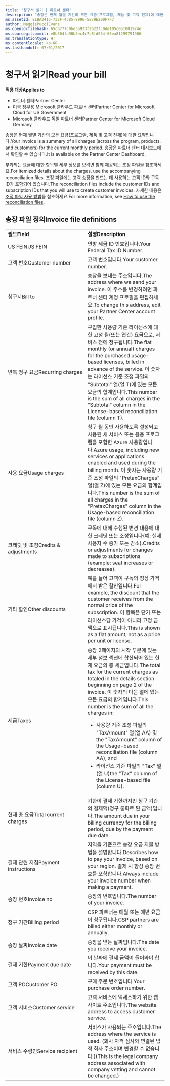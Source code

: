 ```yaml
---
title: "청구서 읽기 | 파트너 센터"
description: "송장은 현재 월별 기간의 모든 요금(프로그램, 제품 및 고객 전체)에 대한 요약입니다. 송장은 파트너 센터 대시보드에서 확인할 수 있습니다."
ms.assetid: E1BA3415-732F-4385-8996-5E79E200F7F7
author: MaggiePucciEvans
ms.openlocfilehash: 65c3777c0bd35933f2622fc0de105c051001974e
ms.sourcegitcommit: e8b504fa98b3ec4c7c8fd954f63ea81299791906
ms.translationtype: HT
ms.contentlocale: ko-KR
ms.lasthandoff: 07/01/2017
---
```

# <a name="read-your-bill"></a><span data-ttu-id="837c0-104">청구서 읽기</span><span class="sxs-lookup"><span data-stu-id="837c0-104">Read your bill</span></span>

**<span data-ttu-id="837c0-105">적용 대상</span><span class="sxs-lookup"><span data-stu-id="837c0-105">Applies to</span></span>**

-  <span data-ttu-id="837c0-106">파트너 센터</span><span class="sxs-lookup"><span data-stu-id="837c0-106">Partner Center</span></span>
-  <span data-ttu-id="837c0-107">미국 정부용 Microsoft 클라우드 파트너 센터</span><span class="sxs-lookup"><span data-stu-id="837c0-107">Partner Center for Microsoft Cloud for US Government</span></span>
-  <span data-ttu-id="837c0-108">Microsoft 클라우드 독일 파트너 센터</span><span class="sxs-lookup"><span data-stu-id="837c0-108">Partner Center for Microsoft Cloud Germany</span></span>

<span data-ttu-id="837c0-109">송장은 현재 월별 기간의 모든 요금(프로그램, 제품 및 고객 전체)에 대한 요약입니다.</span><span class="sxs-lookup"><span data-stu-id="837c0-109">Your invoice is a summary of all charges (across the program, products, and customers) for the current monthly period.</span></span> <span data-ttu-id="837c0-110">송장은 파트너 센터 대시보드에서 확인할 수 있습니다.</span><span class="sxs-lookup"><span data-stu-id="837c0-110">It is available on the Partner Center Dashboard.</span></span>

<span data-ttu-id="837c0-111">부과되는 요금에 대한 항목별 세부 정보를 보려면 함께 제공되는 조정 파일을 참조하세요.</span><span class="sxs-lookup"><span data-stu-id="837c0-111">For itemized details about the charges, use the accompanying reconciliation files.</span></span> <span data-ttu-id="837c0-112">조정 파일에는 고객 송장을 만드는 데 사용하는 고객 ID와 구독 ID가 포함되어 있습니다.</span><span class="sxs-lookup"><span data-stu-id="837c0-112">The reconciliation files include the customer IDs and subscription IDs that you will use to create customer invoices.</span></span> <span data-ttu-id="837c0-113">자세한 내용은 [조정 파일 사용 방법](use-the-reconciliation-files.md)을 참조하세요.</span><span class="sxs-lookup"><span data-stu-id="837c0-113">For more information, see [How to use the reconciliation files](use-the-reconciliation-files.md).</span></span>

## <a name="invoice-file-definitions"></a><span data-ttu-id="837c0-114">송장 파일 정의</span><span class="sxs-lookup"><span data-stu-id="837c0-114">Invoice file definitions</span></span>


<table>
<colgroup>
<col width="50%" />
<col width="50%" />
</colgroup>
<tbody>
<tr class="odd">
<td><strong><span data-ttu-id="837c0-115">필드</span><span class="sxs-lookup"><span data-stu-id="837c0-115">Field</span></span></strong></td>
<td><strong><span data-ttu-id="837c0-116">설명</span><span class="sxs-lookup"><span data-stu-id="837c0-116">Description</span></span></strong></td>
</tr>
<tr class="even">
<td><span data-ttu-id="837c0-117">US FEIN</span><span class="sxs-lookup"><span data-stu-id="837c0-117">US FEIN</span></span></td>
<td><span data-ttu-id="837c0-118">연방 세금 ID 번호입니다.</span><span class="sxs-lookup"><span data-stu-id="837c0-118">Your Federal Tax ID Number.</span></span></td>
</tr>
<tr class="odd">
<td><span data-ttu-id="837c0-119">고객 번호</span><span class="sxs-lookup"><span data-stu-id="837c0-119">Customer number</span></span></td>
<td><span data-ttu-id="837c0-120">고객 번호입니다.</span><span class="sxs-lookup"><span data-stu-id="837c0-120">Your customer number.</span></span></td>
</tr>
<tr class="even">
<td><span data-ttu-id="837c0-121">청구지</span><span class="sxs-lookup"><span data-stu-id="837c0-121">Bill to</span></span></td>
<td><span data-ttu-id="837c0-122">송장을 보내는 주소입니다.</span><span class="sxs-lookup"><span data-stu-id="837c0-122">The address where we send your invoice.</span></span> <span data-ttu-id="837c0-123">이 주소를 변경하려면 파트너 센터 계정 프로필을 편집하세요.</span><span class="sxs-lookup"><span data-stu-id="837c0-123">To change this address, edit your Partner Center account profile.</span></span></td>
</tr>
<tr class="odd">
<td><span data-ttu-id="837c0-124">반복 청구 요금</span><span class="sxs-lookup"><span data-stu-id="837c0-124">Recurring charges</span></span></td>
<td><span data-ttu-id="837c0-125">구입한 사용량 기준 라이선스에 대한 고정 월(또는 연간) 요금으로, 서비스 전에 청구됩니다.</span><span class="sxs-lookup"><span data-stu-id="837c0-125">The flat monthly (or annual) charges for the purchased usage-based licenses, billed in advance of the service.</span></span> <span data-ttu-id="837c0-126">이 숫자는 라이선스 기준 조정 파일의 &quot;Subtotal&quot; 열(열 T)에 있는 모든 요금의 합계입니다.</span><span class="sxs-lookup"><span data-stu-id="837c0-126">This number is the sum of all charges in the &quot;Subtotal&quot; column in the License-based reconciliation file (column T).</span></span></td>
</tr>
<tr class="even">
<td><span data-ttu-id="837c0-127">사용 요금</span><span class="sxs-lookup"><span data-stu-id="837c0-127">Usage charges</span></span></td>
<td><span data-ttu-id="837c0-128">청구 월 동안 사용하도록 설정되고 사용된 새 서비스 또는 응용 프로그램을 포함한 Azure 사용량입니다.</span><span class="sxs-lookup"><span data-stu-id="837c0-128">Azure usage, including new services or applications enabled and used during the billing month.</span></span> <span data-ttu-id="837c0-129">이 숫자는 사용량 기준 조정 파일의 &quot;PretaxCharges&quot; 열(열 Z)에 있는 모든 요금의 합계입니다.</span><span class="sxs-lookup"><span data-stu-id="837c0-129">This number is the sum of all charges in the &quot;PretaxCharges&quot; column in the Usage-based reconciliation file (column Z).</span></span></td>
</tr>
<tr class="odd">
<td><span data-ttu-id="837c0-130">크레딧 및 조정</span><span class="sxs-lookup"><span data-stu-id="837c0-130">Credits &amp; adjustments</span></span></td>
<td><span data-ttu-id="837c0-131">구독에 대해 수행된 변경 내용에 대한 크레딧 또는 조정입니다(예: 실제 사용자 수 증가 또는 감소).</span><span class="sxs-lookup"><span data-stu-id="837c0-131">Credits or adjustments for changes made to subscriptions (example: seat increases or decreases).</span></span></td>
</tr>
<tr class="even">
<td><span data-ttu-id="837c0-132">기타 할인</span><span class="sxs-lookup"><span data-stu-id="837c0-132">Other discounts</span></span></td>
<td><span data-ttu-id="837c0-133">예를 들어 고객이 구독의 정상 가격에서 받은 할인입니다.</span><span class="sxs-lookup"><span data-stu-id="837c0-133">For example, the discount that the customer receives from the normal price of the subscription.</span></span> <span data-ttu-id="837c0-134">이 항목은 단가 또는 라이선스당 가격이 아니라 고정 금액으로 표시됩니다.</span><span class="sxs-lookup"><span data-stu-id="837c0-134">This is shown as a flat amount, not as a price per unit or license.</span></span></td>
</tr>
<tr class="odd">
<td><span data-ttu-id="837c0-135">세금</span><span class="sxs-lookup"><span data-stu-id="837c0-135">Taxes</span></span></td>
<td><span data-ttu-id="837c0-136">송장 2페이지의 시작 부분에 있는 세부 정보 섹션에 합산되어 있는 현재 요금의 총 세금입니다.</span><span class="sxs-lookup"><span data-stu-id="837c0-136">The total tax for the current charges as totaled in the details section beginning on page 2 of the invoice.</span></span> <span data-ttu-id="837c0-137">이 숫자의 다음 열에 있는 모든 요금의 합계입니다.</span><span class="sxs-lookup"><span data-stu-id="837c0-137">This number is the sum of all the charges in:</span></span>
<ul>
<li><span data-ttu-id="837c0-138">사용량 기준 조정 파일의 &quot;TaxAmount&quot; 열(열 AA) 및</span><span class="sxs-lookup"><span data-stu-id="837c0-138">the &quot;TaxAmount&quot; column of the Usage-based reconciliation file (column AA), and</span></span></li>
<li><span data-ttu-id="837c0-139">라이선스 기준 파일의 &quot;Tax&quot; 열(열 U)</span><span class="sxs-lookup"><span data-stu-id="837c0-139">the &quot;Tax&quot; column of the License-based file (column U).</span></span></li>
</ul></td>
</tr>
<tr class="even">
<td><span data-ttu-id="837c0-140">현재 총 요금</span><span class="sxs-lookup"><span data-stu-id="837c0-140">Total current charges</span></span></td>
<td><span data-ttu-id="837c0-141">기한이 결제 기한까지인 청구 기간의 결제액(청구 통화로 된 금액)입니다.</span><span class="sxs-lookup"><span data-stu-id="837c0-141">The amount due in your billing currency for the billing period, due by the payment due date.</span></span></td>
</tr>
<tr class="odd">
<td><span data-ttu-id="837c0-142">결제 관련 지침</span><span class="sxs-lookup"><span data-stu-id="837c0-142">Payment instructions</span></span></td>
<td><span data-ttu-id="837c0-143">지역을 기준으로 송장 요금 지불 방법을 설명합니다.</span><span class="sxs-lookup"><span data-stu-id="837c0-143">Describes how to pay your invoice, based on your region.</span></span> <span data-ttu-id="837c0-144">결제 시 항상 송장 번호를 포함합니다.</span><span class="sxs-lookup"><span data-stu-id="837c0-144">Always include your invoice number when making a payment.</span></span></td>
</tr>
<tr class="even">
<td><span data-ttu-id="837c0-145">송장 번호</span><span class="sxs-lookup"><span data-stu-id="837c0-145">Invoice no</span></span></td>
<td><span data-ttu-id="837c0-146">송장의 번호입니다.</span><span class="sxs-lookup"><span data-stu-id="837c0-146">The number of your invoice.</span></span></td>
</tr>
<tr class="odd">
<td><span data-ttu-id="837c0-147">청구 기간</span><span class="sxs-lookup"><span data-stu-id="837c0-147">Billing period</span></span></td>
<td><span data-ttu-id="837c0-148">CSP 파트너는 매월 또는 매년 요금이 청구됩니다.</span><span class="sxs-lookup"><span data-stu-id="837c0-148">CSP partners are billed either monthly or annually.</span></span></td>
</tr>
<tr class="even">
<td><span data-ttu-id="837c0-149">송장 날짜</span><span class="sxs-lookup"><span data-stu-id="837c0-149">Invoice date</span></span></td>
<td><span data-ttu-id="837c0-150">송장을 받는 날짜입니다.</span><span class="sxs-lookup"><span data-stu-id="837c0-150">The date you receive your invoice.</span></span></td>
</tr>
<tr class="odd">
<td><span data-ttu-id="837c0-151">결제 기한</span><span class="sxs-lookup"><span data-stu-id="837c0-151">Payment due date</span></span></td>
<td><span data-ttu-id="837c0-152">이 날짜에 결제 금액이 들어와야 합니다.</span><span class="sxs-lookup"><span data-stu-id="837c0-152">Your payment must be received by this date.</span></span></td>
</tr>
<tr class="even">
<td><span data-ttu-id="837c0-153">고객 PO</span><span class="sxs-lookup"><span data-stu-id="837c0-153">Customer PO</span></span></td>
<td><span data-ttu-id="837c0-154">구매 주문 번호입니다.</span><span class="sxs-lookup"><span data-stu-id="837c0-154">Your purchase order number.</span></span></td>
</tr>
<tr class="odd">
<td><span data-ttu-id="837c0-155">고객 서비스</span><span class="sxs-lookup"><span data-stu-id="837c0-155">Customer service</span></span></td>
<td><span data-ttu-id="837c0-156">고객 서비스에 액세스하기 위한 웹 사이트 주소입니다.</span><span class="sxs-lookup"><span data-stu-id="837c0-156">The website address to access customer service.</span></span></td>
</tr>
<tr class="even">
<td><span data-ttu-id="837c0-157">서비스 수령인</span><span class="sxs-lookup"><span data-stu-id="837c0-157">Service recipient</span></span></td>
<td><span data-ttu-id="837c0-158">서비스가 사용되는 주소입니다.</span><span class="sxs-lookup"><span data-stu-id="837c0-158">The address where the service is used.</span></span> <span data-ttu-id="837c0-159">(회사 자격 심사와 연결된 법적 회사 주소이며 변경할 수 없습니다.)</span><span class="sxs-lookup"><span data-stu-id="837c0-159">(This is the legal company address associated with company vetting and cannot be changed.)</span></span></td>
</tr>
</tbody>
</table>

 

 

 



